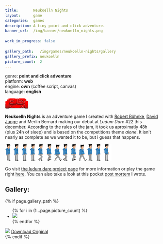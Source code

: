 ```yaml
---
title:       Neukoelln Nights
layout:      game
categories:  games
description: A tiny point and click adventure.
banner_url:  /img/banner/neukoelln_nights.png

work_in_progress: false

gallery_path:   /img/games/neukoelln-nights/gallery
gallery_prefix: neukoelln
picture_count:  2
---
```

genre: __point and click adventure__  
platform: __web__  
engine: __own__ (coffee script, canvas)  
language: __english__  
  
  
<img class="float left"
       src="/img/games/neukoelln-nights/neukoelln-inline1.png"
       alt="Neukoelln1"
       title="mhh...couchy">
  

__Neukoelln Nights__ is an adventure game I created with [Robert Böhnke][robb], 
[David Junge][david] and Merlin Bernard making our debut at _Ludum Dare_ #22 this
december. According to the rules of the jam, it took us aproximatly 48h (plus 24h
of sleep) and is based on the competitions theme _alone_. It isn't nearly as complete
as we wanted it to be, but i guess that happens.

<img src="/img/games/neukoelln-nights/neukoelln-inline2.png"
     alt="Neukoelln2"
     title="walking">

Go visit [the ludum dare project page][ludum-dare-entry] for more information or
play the game right [here][neukoelln-nights-game]. You can also take a look at this 
pocket [post mortem][pm] I wrote.



## Gallery:

<!-- gallery snippet -->
{% if page.gallery_path %}
<div class="gallery">
  <ul>
    {% for i in (1...page.picture_count) %}
    <li>
      <a {% if i == 1 %}class="active"{% endif %}
         href="{{ page.gallery_path }}/{{ page.gallery_prefix }}-original-{{ i }}.png"
         data-preview-url="{{ page.gallery_path }}/{{ page.gallery_prefix }}-preview-{{ i }}.png">
        <img src="{{ page.gallery_path }}/{{ page.gallery_prefix }}-thumb-{{ i }}.png" />
      </a>
    </li>
    {% endfor %}
  </ul>

  <div class="display-wrapper">
    <img src="{{ page.gallery_path }}/{{ page.gallery_prefix }}-preview-1.png" />
    <a href="{{ page.gallery_path }}/{{ page.gallery_prefix }}-original-1.png">Download Original</a>
  </div>
</div>
{% endif %}
<!-- gallery snippet -->

[ludum-dare-entry]: http://www.ludumdare.com/compo/ludum-dare-22/?action=preview&uid=7864
[neukoelln-nights-game]: http://robb.is/ludum-dare/
[robb]: http://robb.is/
[david]: http://djunge.tumblr.com/
[pm]: http://sebastiankessler.com/blog/ludum-dare-22/
